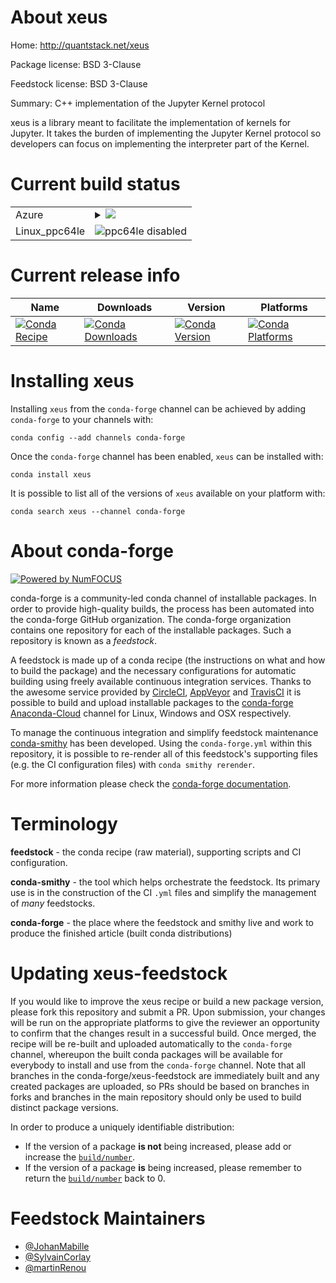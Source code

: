 About xeus
==========

Home: http://quantstack.net/xeus

Package license: BSD 3-Clause

Feedstock license: BSD 3-Clause

Summary: C++ implementation of the Jupyter Kernel protocol

xeus is a library meant to facilitate the implementation of kernels for Jupyter. It takes the burden of implementing the Jupyter Kernel protocol so developers can focus on implementing the interpreter part of the Kernel.

Current build status
====================


<table>
    
  <tr>
    <td>Azure</td>
    <td>
      <details>
        <summary>
          <a href="https://dev.azure.com/conda-forge/feedstock-builds/_build/latest?definitionId=2159&branchName=master">
            <img src="https://dev.azure.com/conda-forge/feedstock-builds/_apis/build/status/xeus-feedstock?branchName=master">
          </a>
        </summary>
        <table>
          <thead><tr><th>Variant</th><th>Status</th></tr></thead>
          <tbody><tr>
              <td>linux</td>
              <td>
                <a href="https://dev.azure.com/conda-forge/feedstock-builds/_build/latest?definitionId=2159&branchName=master">
                  <img src="https://dev.azure.com/conda-forge/feedstock-builds/_apis/build/status/xeus-feedstock?branchName=master&jobName=linux&configuration=linux_" alt="variant">
                </a>
              </td>
            </tr><tr>
              <td>osx</td>
              <td>
                <a href="https://dev.azure.com/conda-forge/feedstock-builds/_build/latest?definitionId=2159&branchName=master">
                  <img src="https://dev.azure.com/conda-forge/feedstock-builds/_apis/build/status/xeus-feedstock?branchName=master&jobName=osx&configuration=osx_" alt="variant">
                </a>
              </td>
            </tr><tr>
              <td>win_cxx_compilervs2015vc14</td>
              <td>
                <a href="https://dev.azure.com/conda-forge/feedstock-builds/_build/latest?definitionId=2159&branchName=master">
                  <img src="https://dev.azure.com/conda-forge/feedstock-builds/_apis/build/status/xeus-feedstock?branchName=master&jobName=win&configuration=win_cxx_compilervs2015vc14" alt="variant">
                </a>
              </td>
            </tr>
          </tbody>
        </table>
      </details>
    </td>
  </tr>
  <tr>
    <td>Linux_ppc64le</td>
    <td>
      <img src="https://img.shields.io/badge/ppc64le-disabled-lightgrey.svg" alt="ppc64le disabled">
    </td>
  </tr>
</table>

Current release info
====================

| Name | Downloads | Version | Platforms |
| --- | --- | --- | --- |
| [![Conda Recipe](https://img.shields.io/badge/recipe-xeus-green.svg)](https://anaconda.org/conda-forge/xeus) | [![Conda Downloads](https://img.shields.io/conda/dn/conda-forge/xeus.svg)](https://anaconda.org/conda-forge/xeus) | [![Conda Version](https://img.shields.io/conda/vn/conda-forge/xeus.svg)](https://anaconda.org/conda-forge/xeus) | [![Conda Platforms](https://img.shields.io/conda/pn/conda-forge/xeus.svg)](https://anaconda.org/conda-forge/xeus) |

Installing xeus
===============

Installing `xeus` from the `conda-forge` channel can be achieved by adding `conda-forge` to your channels with:

```
conda config --add channels conda-forge
```

Once the `conda-forge` channel has been enabled, `xeus` can be installed with:

```
conda install xeus
```

It is possible to list all of the versions of `xeus` available on your platform with:

```
conda search xeus --channel conda-forge
```


About conda-forge
=================

[![Powered by NumFOCUS](https://img.shields.io/badge/powered%20by-NumFOCUS-orange.svg?style=flat&colorA=E1523D&colorB=007D8A)](http://numfocus.org)

conda-forge is a community-led conda channel of installable packages.
In order to provide high-quality builds, the process has been automated into the
conda-forge GitHub organization. The conda-forge organization contains one repository
for each of the installable packages. Such a repository is known as a *feedstock*.

A feedstock is made up of a conda recipe (the instructions on what and how to build
the package) and the necessary configurations for automatic building using freely
available continuous integration services. Thanks to the awesome service provided by
[CircleCI](https://circleci.com/), [AppVeyor](https://www.appveyor.com/)
and [TravisCI](https://travis-ci.com/) it is possible to build and upload installable
packages to the [conda-forge](https://anaconda.org/conda-forge)
[Anaconda-Cloud](https://anaconda.org/) channel for Linux, Windows and OSX respectively.

To manage the continuous integration and simplify feedstock maintenance
[conda-smithy](https://github.com/conda-forge/conda-smithy) has been developed.
Using the ``conda-forge.yml`` within this repository, it is possible to re-render all of
this feedstock's supporting files (e.g. the CI configuration files) with ``conda smithy rerender``.

For more information please check the [conda-forge documentation](https://conda-forge.org/docs/).

Terminology
===========

**feedstock** - the conda recipe (raw material), supporting scripts and CI configuration.

**conda-smithy** - the tool which helps orchestrate the feedstock.
                   Its primary use is in the construction of the CI ``.yml`` files
                   and simplify the management of *many* feedstocks.

**conda-forge** - the place where the feedstock and smithy live and work to
                  produce the finished article (built conda distributions)


Updating xeus-feedstock
=======================

If you would like to improve the xeus recipe or build a new
package version, please fork this repository and submit a PR. Upon submission,
your changes will be run on the appropriate platforms to give the reviewer an
opportunity to confirm that the changes result in a successful build. Once
merged, the recipe will be re-built and uploaded automatically to the
`conda-forge` channel, whereupon the built conda packages will be available for
everybody to install and use from the `conda-forge` channel.
Note that all branches in the conda-forge/xeus-feedstock are
immediately built and any created packages are uploaded, so PRs should be based
on branches in forks and branches in the main repository should only be used to
build distinct package versions.

In order to produce a uniquely identifiable distribution:
 * If the version of a package **is not** being increased, please add or increase
   the [``build/number``](https://conda.io/docs/user-guide/tasks/build-packages/define-metadata.html#build-number-and-string).
 * If the version of a package **is** being increased, please remember to return
   the [``build/number``](https://conda.io/docs/user-guide/tasks/build-packages/define-metadata.html#build-number-and-string)
   back to 0.

Feedstock Maintainers
=====================

* [@JohanMabille](https://github.com/JohanMabille/)
* [@SylvainCorlay](https://github.com/SylvainCorlay/)
* [@martinRenou](https://github.com/martinRenou/)

